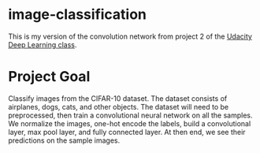 # image-classification
This is my version of the convolution network from project 2 of the [Udacity Deep Learning class](https://www.udacity.com/course/deep-learning-nanodegree-foundation--nd101). 
# Project Goal
Classify images from the CIFAR-10 dataset. The dataset consists of airplanes, dogs, cats, and other objects. The dataset will need to be preprocessed, then train a convolutional neural network on all the samples. We normalize the images, one-hot encode the labels, build a convolutional layer, max pool layer, and fully connected layer. At then end, we see their predictions on the sample images.
